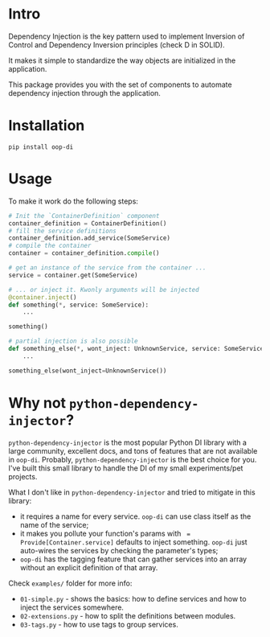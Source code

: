 Intro
===

Dependency Injection is the key pattern used to implement Inversion of Control and Dependency Inversion principles 
(check D in SOLID).

It makes it simple to standardize the way objects are initialized in the application.

This package provides you with the set of components to automate dependency injection through the application.

Installation
===

`pip install oop-di`

Usage
===

To make it work do the following steps:

```python
# Init the `ContainerDefinition` component
container_definition = ContainerDefinition()
# fill the service definitions
container_definition.add_service(SomeService)
# compile the container
container = container_definition.compile()

# get an instance of the service from the container ...
service = container.get(SomeService)

# ... or inject it. Kwonly arguments will be injected
@container.inject()
def something(*, service: SomeService):
    ...

something()

# partial injection is also possible
def something_else(*, wont_inject: UnknownService, service: SomeService):
    ...

something_else(wont_inject=UnknownService())
```

Why not `python-dependency-injector`?
===

`python-dependency-injector` is the most popular Python DI library with a large community, excellent docs, and tons
of features that are not available in `oop-di`. Probably, `python-dependency-injector` is the best choice for you.
I've built this small library to handle the DI of my small experiments/pet projects.

What I don't like in `python-dependency-injector` and tried to mitigate in this library:

- it requires a name for every service. `oop-di` can use class itself as the name of the service;
- it makes you pollute your function's params with ` = Provide[Container.service]` defaults to inject something. 
`oop-di` just auto-wires the services by checking the parameter's types;
- `oop-di` has the tagging feature that can gather services into an array without an explicit definition of that array.


Check `examples/` folder for more info:

- `01-simple.py` - shows the basics: how to define services and how to inject the services somewhere.
- `02-extensions.py` - how to split the definitions between modules.
- `03-tags.py` - how to use tags to group services.